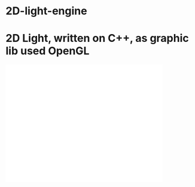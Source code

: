 2D-light-engine
===============

2D Light, written on C++, as graphic lib used OpenGL
===============
<iframe width="420" height="315" src="//www.youtube.com/embed/uH2JnOpf_E4" frameborder="0" allowfullscreen></iframe>
